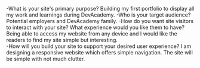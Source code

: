 -What is your site's primary purpose?
    Building my first portfolio to display all my work and learnings during DevAcademy.
-Who is your target audience?
    Potential employers and DevAcademy family.
-How do you want site visitors to interact with your site? What experience would you like them to have?
    Being able to access my website from any device and I would like the readers to find my site simple but interesting.    
-How will you build your site to support your desired user experience?
    I am designing a responsive website which offers simple navigation.
    The site will be simple with not much clutter.